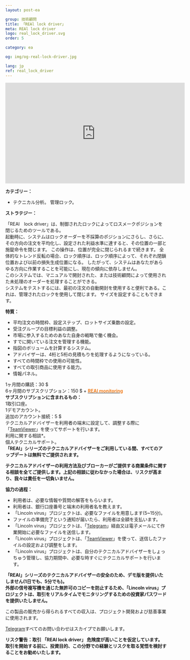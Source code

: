 ```yaml
---
layout: post-ea

group: 技術顧問
title: 「REAl lock driver」
meta: REAl lock driver
logo: real_lock_driver.svg
order: 5

category: ea

og: img/og-real-lock-driver.jpg

lang: jp
ref: real_lock_driver
---
```


<iframe class="mx-auto d-block" width="560" height="315" src="https://www.youtube.com/embed/G6Dqpv0mCGc?rel=0&amp;controls=2&amp;showinfo=0" frameborder="0" allow="autoplay; encrypted-media" allowfullscreen> </iframe>

**カテゴリー：**
  - テクニカル分析。 管理ロック。
  
**ストラテジー：**

「REAl　lock driver」は、制御されたロックによってロスメークポジションを閉じるためのツールである。  
起動時に、システムはロックオーダーを不採算のポジションにさらし、さらに、その方向の注文を平均化し、設定された利益水準に達すると、その位置の一部と施錠命令を閉じます。 この操作は、位置が完全に閉じられるまで続きます。 全体的なトレンド反転の場合、ロック順序は、ロック順序によって、それぞれ閉鎖位置および以前の損失生成位置になる。 したがって、システムはあなたがあらゆる方向に作業することを可能にし、現在の傾向に依存しません。  
このシステムでは、マニュアルで開封された、または技術顧問によって使用された未処理のオーダーを処理することができる。  
システムをテストするには、最初の注文の自動開封を使用すると便利である。これは、管理されたロックを使用して閉じます。 サイズを設定することもできます。

**特質：**
  - 平均注文の時間枠、設定ステップ、ロットサイズ乗数の設定。
  - 受注グループの目標利益の調整。
  - 市場に参入するためのあなた自身の戦略で働く機会。
  - すでに開いている注文を管理する機能。
  - 指図のボリュームを計算するシステム。
  - アドバイザーは、4桁と5桁の見積もりを処理するようになっている。
  - すべての時間枠での使用の可能性。
  - すべての取引商品に使用する能力。
  - 情報パネル。
  
1ヶ月間の購読：30 $  
  6ヶ月間のサブスクリプション：150 $ + **<a href="https://lincolnvirus.com/jp/ea/real_monitoring.html" target="_blank"><span style="color:#f07e20">REAl monitoring</span></a>**  
  **サブスクリプションに含まれるもの：**  
  1取引口座。  
  1デモアカウント。  
  追加のアカウント接続：5 $  
  テクニカルアドバイザーを利用者の端末に設定して、調整する際に「<a href="https://www.teamviewer.com/" target="_blank">TeamViewer</a>」を使ってサポートを行います。  
  利用に関する相談*。  
  個人テクニカルサポート。  
  **「REAl」シリーズのテクニカルアドバイザーをご利用している間、すべてのアップデートは無料でご提供されます。**
  
  **テクニカルアドバイザーの利用方法及びブローカーがご提供する商業条件に関する相談を全てご提供します。上記の相談に従わなかった場合は、リスクが高まり、我々は責任を一切負いません。**
  
  **協力の過程：**  

- 利用者は、必要な情報や質問の解答をもらいます。  
- 利用者は、銀行口座番号と端末の利用者名を教えます。  
- 「Lincoln virus」プロジェクトは、必要なファイルを用意します(5~15分)。  
- ファイルの準備完了という通知が届いたら、利用者は全額を支払います。  
- 「Lincoln virus」プロジェクトは、「<a href="https://t.me/chutkoy" target="_blank">Telegram</a>」経由又は電子メールにて作業開始に必要なファイルを送信します。  
- 「Lincoln virus」プロジェクトは、「<a href="https://www.teamviewer.com/" target="_blank">TeamViewer</a>」を使って、送信したファイルの設定および調整をします。  
- 「Lincoln virus」プロジェクトは、自分のテクニカルアドバイザーをしょっちゅう管理し、協力期間中、必要な時すぐにテクニカルサポートを行います。  

**「REAl」シリーズのテクニカルアドバイザーの安全のため、デモ版を提供いたしません(1日でも、5分でも)。**  
**外部の信号複写機を通じた無許可のコピーを防止するため、「Lincoln virus」プロジェクトは、取引をリアルタイムでモニタリングするための投資家パスワードを提供いたしません。**

この製品の販売から得られるすべての収入は、プロジェクト開発および慈善事業に使用されます。  

<a href="https://t.me/chutkoy" target="_blank">Telegram</a>すべてのお問い合わせはスカイプでお願いします。  

**リスク警告：取引 「REAl lock driver」 危険度が高いことを仮定しています。 取引を開始する前に、投資目的、この分野での経験とリスクを取る覚悟を検討することをお勧めいたします。**
